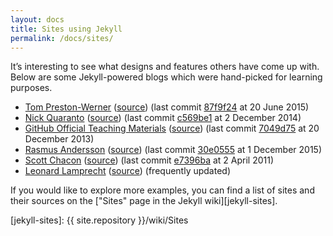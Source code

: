 ```yaml
---
layout: docs
title: Sites using Jekyll
permalink: /docs/sites/
---
```


It’s interesting to see what designs and features others have come up
with. Below are some Jekyll-powered blogs which were hand-picked for
learning purposes.

- [Tom Preston-Werner](http://tom.preston-werner.com/)
    ([source](https://github.com/mojombo/mojombo.github.io)) (last commit [87f9f24](https://github.com/mojombo/mojombo.github.io/commit/87f9f24) at 20 June 2015)
- [Nick Quaranto](http://quaran.to/)
    ([source](https://github.com/qrush/qrush.github.com)) (last commit [c569be1](https://github.com/qrush/qrush.github.com/commit/c569be159c4c1075e8bf65b1995e43b262c86899) at 2 December 2014)
- [GitHub Official Teaching Materials](http://training.github.com)
    ([source](https://github.com/github/training.github.com/tree/7049d7532a6856411e34046aedfce43a4afaf424)) (last commit [7049d75](https://github.com/github-archive/training.github.com/commit/7049d7532a6856411e34046aedfce43a4afaf424) at 20 December 2013)
- [Rasmus Andersson](http://rsms.me/)
    ([source](https://github.com/rsms/rsms.github.com)) (last commit [30e0555](https://github.com/rsms/rsms.github.com/commit/30e0555d3f22af951839e308c68ee548f6c03492) at 1 December 2015)
- [Scott Chacon](http://schacon.github.com)
    ([source](https://github.com/schacon/schacon.github.com)) (last commit [e7396ba](https://github.com/schacon/schacon.github.com/commit/e7396ba8eb964634c24a417c8b86c5c9a251a9fd) at 2 April 2011)
- [Leonard Lamprecht](http://leo.im)
    ([source](https://github.com/leo/leo.github.io)) (frequently updated)

If you would like to explore more examples, you can find a list of sites
and their sources on the ["Sites" page in the Jekyll wiki][jekyll-sites].

[jekyll-sites]: {{ site.repository }}/wiki/Sites
